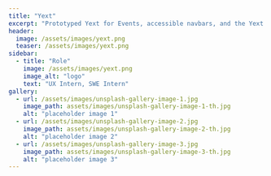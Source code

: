 ```yaml
---
title: "Yext"
excerpt: "Prototyped Yext for Events, accessible navbars, and the Yext Japan launch"
header:
  image: /assets/images/yext.png
  teaser: /assets/images/yext.png
sidebar:
  - title: "Role"
    image: /assets/images/yext.png
    image_alt: "logo"
    text: "UX Intern, SWE Intern"
gallery:
  - url: /assets/images/unsplash-gallery-image-1.jpg
    image_path: assets/images/unsplash-gallery-image-1-th.jpg
    alt: "placeholder image 1"
  - url: /assets/images/unsplash-gallery-image-2.jpg
    image_path: assets/images/unsplash-gallery-image-2-th.jpg
    alt: "placeholder image 2"
  - url: /assets/images/unsplash-gallery-image-3.jpg
    image_path: assets/images/unsplash-gallery-image-3-th.jpg
    alt: "placeholder image 3"
---
```



